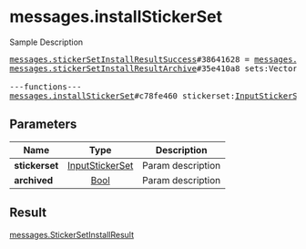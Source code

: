 # messages.installStickerSet

Sample Description

<pre>
<a href="../constructor/messages.stickerSetInstallResultSuccess">messages.stickerSetInstallResultSuccess</a>#38641628 = <a href="../type/messages.StickerSetInstallResult.md">messages.StickerSetInstallResult</a>;
<a href="../constructor/messages.stickerSetInstallResultArchive">messages.stickerSetInstallResultArchive</a>#35e410a8 sets:Vector&lt;<a href="../type/StickerSetCovered.md">StickerSetCovered</a>&gt; = <a href="../type/messages.StickerSetInstallResult.md">messages.StickerSetInstallResult</a>;

---functions---
<a href="../method/messages.installStickerSet.md">messages.installStickerSet</a>#c78fe460 stickerset:<a href="../type/InputStickerSet.md">InputStickerSet</a> archived:<a href="../type/Bool.md">Bool</a> = <a href="../type/messages.StickerSetInstallResult.md">messages.StickerSetInstallResult</a>;</pre>
## Parameters

| Name | Type | Description |
|------|:----:|-------------|
| **stickerset** | <a href="../type/InputStickerSet.md">InputStickerSet</a> | Param description |
| **archived** | <a href="../type/Bool.md">Bool</a> | Param description |

## Result

<a href="../type/messages.StickerSetInstallResult.md">messages.StickerSetInstallResult</a>

